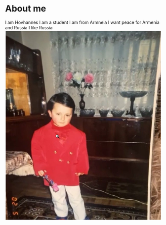 # About me
I am Hovhannes
I am a student
I am from Armneia 
I want peace for Armenia and Russia
I like Russia
![](%D0%A1%D0%BA%D1%80%D0%B8%D0%BD%D1%88%D0%BE%D1%82%2025-09-2022%20225620.jpg)